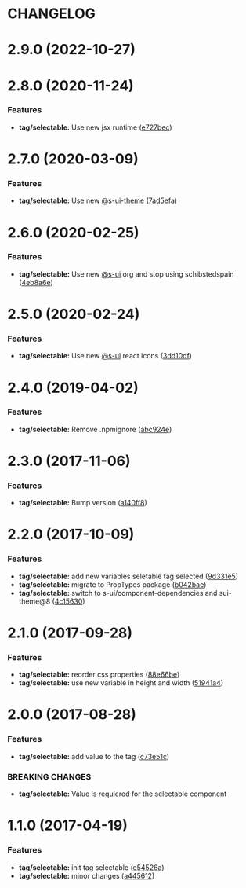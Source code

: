 # CHANGELOG

# 2.9.0 (2022-10-27)



# 2.8.0 (2020-11-24)


### Features

* **tag/selectable:** Use new jsx runtime ([e727bec](https://github.com/SUI-Components/adevinta-spain-components/commit/e727becba4ed954aecdb00cd028e7ba84ca0a16a))



# 2.7.0 (2020-03-09)


### Features

* **tag/selectable:** Use new [@s-ui-theme](https://github.com/s-ui-theme) ([7ad5efa](https://github.com/SUI-Components/adevinta-spain-components/commit/7ad5efaf943228314f01b440b51e7930f29603c1))



# 2.6.0 (2020-02-25)


### Features

* **tag/selectable:** Use new [@s-ui](https://github.com/s-ui) org and stop using schibstedspain ([4eb8a6e](https://github.com/SUI-Components/adevinta-spain-components/commit/4eb8a6e10fe2b15457c9e88eaf442151e157e04a))



# 2.5.0 (2020-02-24)


### Features

* **tag/selectable:** Use new [@s-ui](https://github.com/s-ui) react icons ([3dd10df](https://github.com/SUI-Components/adevinta-spain-components/commit/3dd10dfec8007f5f0671f6bec6d4dc7c0ebd78bd))



# 2.4.0 (2019-04-02)


### Features

* **tag/selectable:** Remove .npmignore ([abc924e](https://github.com/SUI-Components/adevinta-spain-components/commit/abc924e1fdd8951a65c78bec64a8d1ff04c17588))



# 2.3.0 (2017-11-06)


### Features

* **tag/selectable:** Bump version ([a140ff8](https://github.com/SUI-Components/adevinta-spain-components/commit/a140ff841f69479fc9218c59ef6e72462d1df401))



# 2.2.0 (2017-10-09)


### Features

* **tag/selectable:** add new variables seletable tag selected ([9d331e5](https://github.com/SUI-Components/adevinta-spain-components/commit/9d331e55ac79d05ea5a4b30feb732aa8e71e6dad))
* **tag/selectable:** migrate to PropTypes package ([b042bae](https://github.com/SUI-Components/adevinta-spain-components/commit/b042bae257dc3ba1d6fda5b0baeea3bc7bda1a46))
* **tag/selectable:** switch to s-ui/component-dependencies and sui-theme@8 ([4c15630](https://github.com/SUI-Components/adevinta-spain-components/commit/4c1563001c487cc13ea518886d0967862df9e073))



# 2.1.0 (2017-09-28)


### Features

* **tag/selectable:** reorder css properties ([88e66be](https://github.com/SUI-Components/adevinta-spain-components/commit/88e66bef9bd8316b29dfd532351209b81411b84d))
* **tag/selectable:** use new variable in height and width ([51941a4](https://github.com/SUI-Components/adevinta-spain-components/commit/51941a4b600c65c1321b4f83ace6e0b53b76dcaa))



# 2.0.0 (2017-08-28)


### Features

* **tag/selectable:** add value to the tag ([c73e51c](https://github.com/SUI-Components/adevinta-spain-components/commit/c73e51c286f713c2b9697b8cbfbcbfa432a973e0))


### BREAKING CHANGES

* **tag/selectable:** Value is requiered for the selectable component



# 1.1.0 (2017-04-19)


### Features

* **tag/selectable:** init tag selectable ([e54526a](https://github.com/SUI-Components/adevinta-spain-components/commit/e54526ac9e059529c7185228f714cb4b949172bf))
* **tag/selectable:** minor changes ([a445612](https://github.com/SUI-Components/adevinta-spain-components/commit/a445612e3e3dd9e0cf3eee06127469236f50d40e))



